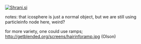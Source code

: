[<img src="http://shrani.si/t/T/ef/2E5EOO69/particlecolorbasedonvelo.jpg" style="border: 0px;" alt="Shrani.si" />][1]

notes: that icosphere is just a normal object, but we are still using particleinfo node here, weird?

for more variety, one could use ramps;  
<http://getblended.org/screens/hairinforamp.jpg> (Olson)

 [1]: http://shrani.si/f/T/ef/2E5EOO69/particlecolorbasedonvelo.png